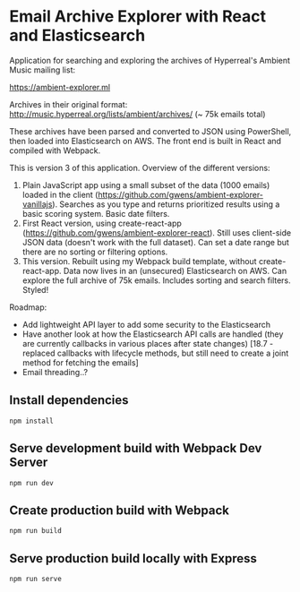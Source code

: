 # Email Archive Explorer with React and Elasticsearch

Application for searching and exploring the archives of Hyperreal's Ambient Music mailing list: 

https://ambient-explorer.ml

Archives in their original format: http://music.hyperreal.org/lists/ambient/archives/ (~ 75k emails total)

These archives have been parsed and converted to JSON using PowerShell, then loaded into Elasticsearch on AWS. The front end is built in React and compiled with Webpack. 

This is version 3 of this application. Overview of the different versions:

1. Plain JavaScript app using a small subset of the data (1000 emails) loaded in the client (https://github.com/gwens/ambient-explorer-vanillajs). Searches as you type and returns prioritized results using a basic scoring system. Basic date filters. 
2. First React version, using create-react-app (https://github.com/gwens/ambient-explorer-react). Still uses client-side JSON data (doesn't work with the full dataset). Can set a date range but there are no sorting or filtering options. 
3. This version. Rebuilt using my Webpack build template, without create-react-app. Data now lives in an (unsecured) Elasticsearch on AWS. Can explore the full archive of 75k emails. Includes sorting and search filters. Styled!

Roadmap:

* Add lightweight API layer to add some security to the Elasticsearch
* Have another look at how the Elasticsearch API calls are handled (they are currently callbacks in various places after state changes) [18.7 - replaced callbacks with lifecycle methods, but still need to create a joint method for fetching the emails]
* Email threading..?

## Install dependencies

`npm install`

## Serve development build with Webpack Dev Server

`npm run dev`

## Create production build with Webpack

`npm run build`

## Serve production build locally with Express

`npm run serve`